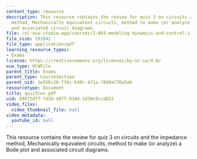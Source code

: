 ```yaml
---
content_type: resource
description: This resource contains the review for quiz 3 on circuits and the impedance
  method, Mechanically equivalent circuits, method to make (or analyze) a Bode plot
  and associated circuit diagrams.
file: /ol-ocw-studio-app/courses/2-003-modeling-dynamics-and-control-i-spring-2005/09575df77d29d8ff81045d38c9ccd852_quiz3rev.pdf
file_size: 193942
file_type: application/pdf
learning_resource_types:
- Exams
license: https://creativecommons.org/licenses/by-nc-sa/4.0/
ocw_type: OCWFile
parent_title: Exams
parent_type: CourseSection
parent_uid: 1e55bc20-ff0c-b48c-471a-7869a776e5ab
resourcetype: Document
title: quiz3rev.pdf
uid: 09575df7-7d29-d8ff-8104-5d38c9ccd852
video_files:
  video_thumbnail_file: null
video_metadata:
  youtube_id: null
---
```

This resource contains the review for quiz 3 on circuits and the impedance method, Mechanically equivalent circuits, method to make (or analyze) a Bode plot and associated circuit diagrams.